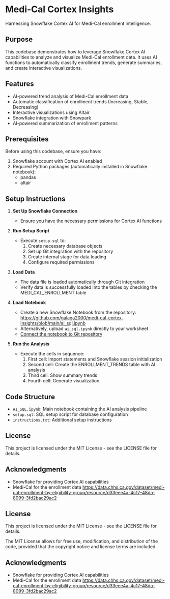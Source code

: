 # Medi-Cal Cortex Insights

Harnessing Snowflake Cortex AI for Medi-Cal enrollment intelligence.

## Purpose

This codebase demonstrates how to leverage Snowflake Cortex AI capabilities to analyze and visualize Medi-Cal enrollment data. It uses AI functions to automatically classify enrollment trends, generate summaries, and create interactive visualizations.

## Features

- AI-powered trend analysis of Medi-Cal enrollment data
- Automatic classification of enrollment trends (Increasing, Stable, Decreasing)
- Interactive visualizations using Altair
- Snowflake integration with Snowpark
- AI-powered summarization of enrollment patterns

## Prerequisites

Before using this codebase, ensure you have:

1. Snowflake account with Cortex AI enabled
2. Required Python packages (automatically installed in Snowflake notebook):
   - pandas
   - altair

## Setup Instructions

1. **Set Up Snowflake Connection**
   - Ensure you have the necessary permissions for Cortex AI functions

2. **Run Setup Script**
   - Execute `setup.sql` to:
     1. Create necessary database objects
     2. Set up Git integration with the repository
     3. Create internal stage for data loading
     4. Configure required permissions

3. **Load Data**
   - The data file is loaded automatically through Git integration
   - Verify data is successfully loaded into the tables by checking the MEDI_CAL_ENROLLMENT table

4. **Load Notebook**
   - Create a new Snowflake Notebook from the repository: https://github.com/galaga2000/medi-cal-cortex-insights/blob/main/ai_sql.ipynb
   - Alternatively, upload `ai_sql.ipynb` directly to your worksheet
   - [Connect the notebook to Git repository](https://docs.snowflake.com/en/user-guide/ui-snowsight/notebooks-snowgit#connect-an-existing-notebook-with-a-git-repository)

5. **Run the Analysis**
   - Execute the cells in sequence:
     1. First cell: Import statements and Snowflake session initialization
     2. Second cell: Create the ENROLLMENT_TRENDS table with AI analysis
     3. Third cell: Show summary trends
     4. Fourth cell: Generate visualization

## Code Structure

- `AI_SQL.ipynb`: Main notebook containing the AI analysis pipeline
- `setup.sql`: SQL setup script for database configuration
- `instructions.txt`: Additional setup instructions

## License

This project is licensed under the MIT License - see the LICENSE file for details.

## Acknowledgments

- Snowflake for providing Cortex AI capabilities
- Medi-Cal for the enrollment data https://data.chhs.ca.gov/dataset/medi-cal-enrollment-by-eligibility-group/resource/d33eee4a-4c17-48da-8099-3fd2bac29ac2


## License

This project is licensed under the MIT License - see the LICENSE file for details.

The MIT License allows for free use, modification, and distribution of the code, provided that the copyright notice and license terms are included.

## Acknowledgments

- Snowflake for providing Cortex AI capabilities
- Medi-Cal for the enrollment data https://data.chhs.ca.gov/dataset/medi-cal-enrollment-by-eligibility-group/resource/d33eee4a-4c17-48da-8099-3fd2bac29ac2
